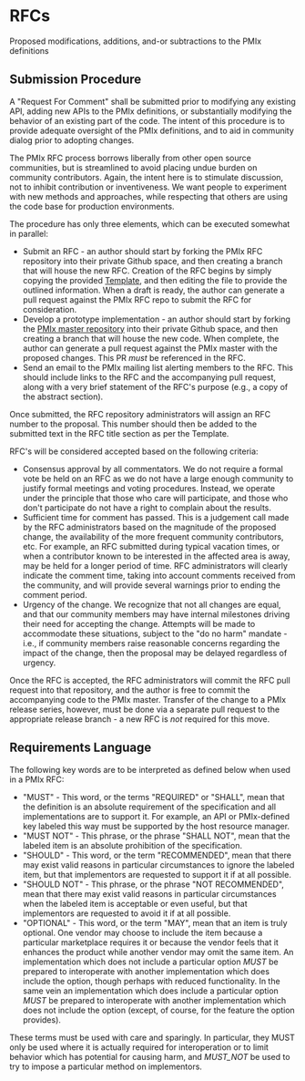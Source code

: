 # RFCs
Proposed modifications, additions, and-or subtractions to the PMIx definitions

## Submission Procedure
A "Request For Comment" shall be submitted prior to modifying any existing API, adding new APIs to the PMIx definitions, or substantially modifying the behavior of an existing part of the code. The intent of this procedure is to provide adequate oversight of the PMIx definitions, and to aid in community dialog prior to adopting changes.

The PMIx RFC process borrows liberally from other open source communities, but is streamlined to avoid placing undue burden on community contributors. Again, the intent here is to stimulate discussion, not to inhibit contribution or inventiveness. We want people to experiment with new methods and approaches, while respecting that others are using the code base for production environments.

The procedure has only three elements, which can be executed somewhat in parallel:

* Submit an RFC - an author should start by forking the PMIx RFC
  repository into their private Github space, and then creating a branch that will house the new RFC. Creation of the RFC begins by simply copying the provided [Template](https://github.com/pmix/RFCs/tree/master/Template.md), and then editing the file to provide the outlined information. When a draft is ready, the author can generate a pull request against the PMIx RFC repo to submit the RFC for consideration.
* Develop a prototype implementation - an author should start by forking
  the [PMIx master repository](https://github.com/pmix/master) into their private Github space, and then creating a branch that will house the new code. When complete, the author can generate a pull request against the PMIx master with the proposed changes. This PR _must_ be referenced in the RFC.
* Send an email to the PMIx mailing list alerting members to the RFC. This
  should include links to the RFC and the accompanying pull request, along with a very brief statement of the RFC's purpose (e.g., a copy of the abstract section).

Once submitted, the RFC repository administrators will assign an RFC number to the proposal. This number should then be added to the submitted text in the RFC title section as per the Template.

RFC's will be considered accepted based on the following criteria:

* Consensus approval by all commentators. We do not require a formal vote be
  held on an RFC as we do not have a large enough community to justify formal meetings and voting procedures. Instead, we operate under the principle that those who care will participate, and those who don't participate do not have a right to complain about the results.
* Sufficient time for comment has passed. This is a judgement call made by the
  RFC administrators based on the magnitude of the proposed change, the availability of the more frequent community contributors, etc. For example, an RFC submitted during typical vacation times, or when a contributor known to be interested in the affected area is away, may be held for a longer period of time. RFC administrators will clearly indicate the comment time, taking into account comments received from the community, and will provide several warnings prior to ending the comment period.
* Urgency of the change. We recognize that not all changes are equal, and that
  our community members may have internal milestones driving their need for accepting the change. Attempts will be made to accommodate these situations, subject to the "do no harm" mandate - i.e., if community members raise reasonable concerns regarding the impact of the change, then the proposal may be delayed regardless of urgency.

Once the RFC is accepted, the RFC administrators will commit the RFC pull request into that repository, and the author is free to commit the accompanying code to the PMIx master. Transfer of the change to a PMIx release series, however, must be done via a separate pull request to the appropriate release branch - a new RFC is _not_ required for this move.

## Requirements Language
The following key words are to be interpreted as defined below when used in a PMIx RFC:

* "MUST" - This word, or the terms "REQUIRED" or "SHALL", mean that the
   definition is an absolute requirement of the specification and all implementations are to support it. For example, an API or PMIx-defined key labeled this way must be supported by the host resource manager.
* "MUST NOT" - This phrase, or the phrase "SHALL NOT", mean that the
   labeled item is an absolute prohibition of the specification.
* "SHOULD" - This word, or the term "RECOMMENDED", mean that there
   may exist valid reasons in particular circumstances to ignore the labeled item, but that implementors are requested to support it if at all possible.
* "SHOULD NOT" - This phrase, or the phrase "NOT RECOMMENDED", mean that
   there may exist valid reasons in particular circumstances when the
   labeled item is acceptable or even useful, but that implementors are requested to avoid it if at all possible.
* "OPTIONAL" - This word, or the term "MAY", mean that an item is
   truly optional.  One vendor may choose to include the item because a
   particular marketplace requires it or because the vendor feels that
   it enhances the product while another vendor may omit the same item.
   An implementation which does not include a particular option _MUST_ be
   prepared to interoperate with another implementation which does
   include the option, though perhaps with reduced functionality. In the
   same vein an implementation which does include a particular option
   _MUST_ be prepared to interoperate with another implementation which
   does not include the option (except, of course, for the feature the
   option provides).

These terms must be used with care and sparingly.  In particular, they MUST only be used where it is actually required for interoperation or to limit behavior which has potential for causing harm, and _MUST\_NOT_ be used to try to impose a particular method on implementors.
